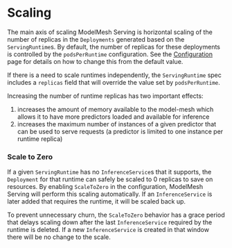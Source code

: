 # Scaling

The main axis of scaling ModelMesh Serving is horizontal scaling of the number of replicas in the `Deployments` generated based on the `ServingRuntime`s. By default, the number of replicas for these deployments is controlled by the `podsPerRuntime` configuration. See the [Configuration](../configuration) page for details on how to change this from the default value.

If there is a need to scale runtimes independently, the `ServingRuntime` spec includes a `replicas` field that will override the value set by `podsPerRuntime`.

Increasing the number of runtime replicas has two important effects:

1. increases the amount of memory available to the model-mesh which allows it to have more predictors loaded and available for inference
2. increases the maximum number of instances of a given predictor that can be used to serve requests (a predictor is limited to one instance per runtime replica)

### Scale to Zero

If a given `ServingRuntime` has no `InferenceService`s that it supports, the `Deployment` for that runtime can safely be scaled to 0 replicas to save on resources. By enabling `ScaleToZero` in the configuration, ModelMesh Serving will perform this scaling automatically. If an `InferenceService` is later added that requires the runtime, it will be scaled back up.

To prevent unnecessary churn, the `ScaleToZero` behavior has a grace period that delays scaling down after the last `InferenceService` required by the runtime is deleted. If a new `InferenceService` is created in that window there will be no change to the scale.
